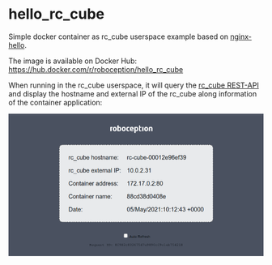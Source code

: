 hello_rc_cube
=============

Simple docker container as rc_cube userspace example based on [nginx-hello](https://github.com/nginxinc/NGINX-Demos/tree/master/nginx-hello).

The image is available on Docker Hub: https://hub.docker.com/r/roboception/hello_rc_cube

When running in the rc_cube userspace, it will query the [rc_cube REST-API](https://doc.rc-cube.com/latest/en/rest_api.html) and display the hostname and external IP of the rc_cube along information of the container application:

![hello](hello.png)
